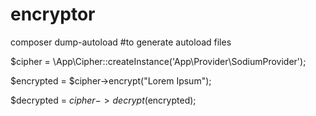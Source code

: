 # encryptor

composer dump-autoload #to generate autoload files

$cipher = \App\Cipher::createInstance('App\Provider\SodiumProvider');

$encrypted = $cipher->encrypt("Lorem Ipsum");

$decrypted = $cipher->decrypt($encrypted);
